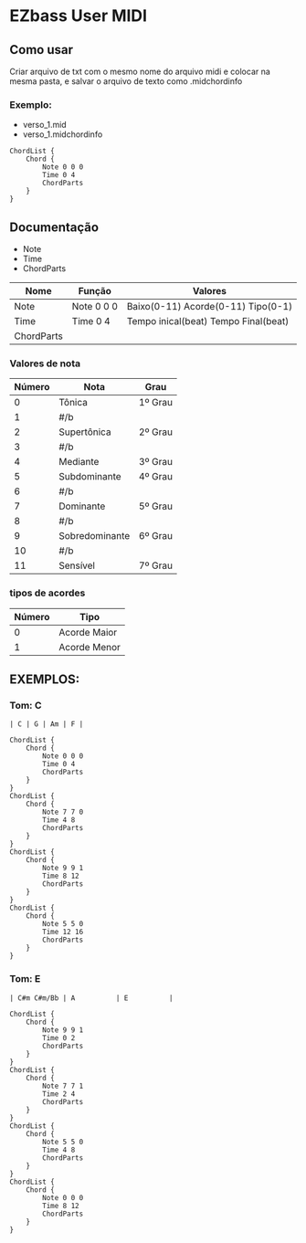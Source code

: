 # EZbass User MIDI
## Como usar

Criar arquivo de txt com o mesmo nome do arquivo midi e colocar na mesma pasta, e salvar o arquivo de texto como .midchordinfo

### Exemplo:
* verso_1.mid
* verso_1.midchordinfo

```
ChordList {
    Chord {
        Note 0 0 0 
        Time 0 4 
        ChordParts
    }
}
```

## Documentação

* Note
* Time
* ChordParts

Nome       | Função     | Valores
-----------|------------|-------------------------------------
Note       | Note 0 0 0 | Baixo(0-11) Acorde(0-11) Tipo(0-1)
Time       | Time 0 4   | Tempo inical(beat) Tempo Final(beat)
ChordParts ||

### Valores de nota
Número | Nota            | Grau
-------|-----------------|---------
0      | Tônica          | 1º Grau
1      | #/b             |
2      | Supertônica     | 2º Grau
3      | #/b             |
4      | Mediante        | 3º Grau
5      | Subdominante    | 4º Grau
6      | #/b             |
7      | Dominante       | 5º Grau
8      | #/b             |
9      | Sobredominante  | 6º Grau
10     | #/b             |
11     | Sensível        | 7º Grau

### tipos de acordes
Número | Tipo
-------|-------------
0      | Acorde Maior
1      | Acorde Menor

## EXEMPLOS: 
### Tom: C

```
| C | G | Am | F |
```

```
ChordList {
    Chord {
        Note 0 0 0
        Time 0 4
        ChordParts
    }
}
ChordList {
    Chord {
        Note 7 7 0
        Time 4 8
        ChordParts
    }
}
ChordList {
    Chord {
        Note 9 9 1
        Time 8 12
        ChordParts
    }
}
ChordList {
    Chord {
        Note 5 5 0
        Time 12 16
        ChordParts
    }
}
```

### Tom: E
```
| C#m C#m/Bb | A          | E          |
```

```
ChordList {
    Chord {
        Note 9 9 1
        Time 0 2
        ChordParts
    }
}
ChordList {
    Chord {
        Note 7 7 1
        Time 2 4
        ChordParts
    }
}
ChordList {
    Chord {
        Note 5 5 0
        Time 4 8
        ChordParts
    }
}
ChordList {
    Chord {
        Note 0 0 0
        Time 8 12
        ChordParts
    }
}
```
